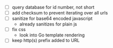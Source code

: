 - [ ] query database for id number, not short
- [ ] add checksum to prevent iterating over all urls
- [ ] sanitize for base64 encoded javascript
  - already sanitizes for plain js
- [ ] fix css
  - look into Go template rendering
- [ ] keep http(s) prefix added to URL
